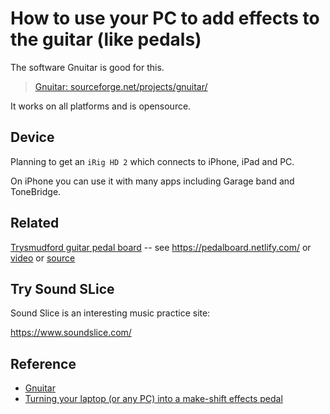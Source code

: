 ﻿# How to use your PC to add effects to the guitar (like pedals)

The software Gnuitar is good for this.

> [Gnuitar: sourceforge.net/projects/gnuitar/](https://sourceforge.net/projects/gnuitar/)

It works on all platforms and is opensource.

## Device

Planning to get an `iRig HD 2` which connects to iPhone, iPad and PC.

On iPhone you can use it with many apps including Garage band and ToneBridge.

## Related

[Trysmudford guitar pedal board](https://twitter.com/trysmudford/status/1125677232746311680?s=21) --
see <https://pedalboard.netlify.com/>
 or [video](https://www.youtube.com/watch?v=OJVmZ7hbVPQ)
 or [source](https://github.com/trys/pedalboard)

## Try Sound SLice

Sound Slice is an interesting music practice site:

<https://www.soundslice.com/>

## Reference

 * [Gnuitar](https://sourceforge.net/projects/gnuitar/)
 * [Turning your laptop (or any PC) into a make-shift effects pedal](http://www.effectsbay.com/2011/11/guest-post-turning-your-laptop-or-any-pc-into-a-make-shift-effects-pedal/)